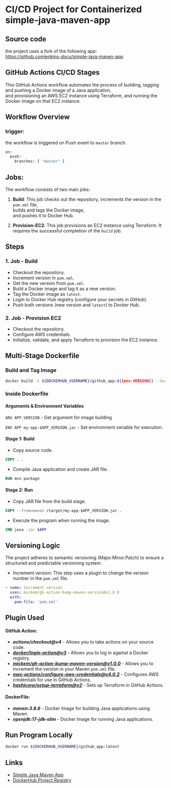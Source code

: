 
# CI/CD Project for Containerized simple-java-maven-app

## Source code
the project uses a fork of the following app: \
https://github.comjenkins-docs/simple-java-maven-app

## GitHub Actions CI/CD Stages
This GitHub Actions workflow automates the process of building, tagging and pushing a Docker image of a Java application, \
and provisioning an AWS EC2 instance using Terraform, and running the Docker Image on that EC2 instance.

## Workflow Overview
### trigger:
the workflow is triggered on Push event to `master` branch.
```bash
on:
  push:
    branches: [ "master" ]
```
## Jobs:
The workflow consists of two main jobs:
1. **Build**: This job checks out the repository, 
increments the version in the `pom.xml` file, \
builds and tags the Docker image, \
and pushes it to Docker Hub.

2. **Provision-EC2**: This job provisions an EC2 instance using Terraform.
It requires the successful completion of the `build` job.

## Steps
### 1. Job - Build

- Checkout the repository.
- Increment version in `pom.xml`.
- Get the new version from `pom.xml`.
- Build a Docker image and tag it as a new version.
- Tag the Docker image as `latest`.
- Login to Docker Hub registry (configure your secrets in GitHub).
- Push both versions (new version and `latest`) to Docker Hub.

### 2. Job - Provision EC2

- Checkout the repository.
- Configure AWS credentials.
- Initialize, validate, and apply Terraform to provision the EC2 instance.

## Multi-Stage Dockerfile

### Build and Tag Image

```bash
docker build -t ${DOCKERHUB_USERNAME}/github_app:${{env.VERSION}} --build-arg APP_VERSION=${{env.VERSION}} .
```

### Inside Dockerfile

#### Arguments & Environment Variables

`ARG APP_VERSION` - Get argument for image building

`ENV APP my-app-$APP_VERSION.jar` - Set environment variable for execution.

#### Stage 1: Build

- Copy source code.
```dockerfile
COPY . .
```

- Compile Java application and create JAR file.
```dockerfile
RUN mvn package
```

#### Stage 2: Run

- Copy JAR file from the build stage.
```dockerfile
COPY --from=maven /target/my-app-$APP_VERSION.jar .
```

- Execute the program when running the image.
```dockerfile
CMD java -jar $APP
```

## Versioning Logic
The project adheres to semantic versioning (Major.Minor.Patch) to ensure a structured and predictable versioning system.
- Increment version: This step uses a plugin to change the version number in the `pom.xml` file.
```yaml
- name: Increment version
  uses: mickem/gh-action-bump-maven-version@v1.0.0
  with:
    pom-file: 'pom.xml'
```

## Plugin Used

#### GitHub Action:
- ***actions/checkout@v4*** - Allows you to take actions on your source code.
- ***[docker/login-action@v3](https://github.com/docker/login-action)*** - Allows you to log in against a Docker registry.
- ***[mickem/gh-action-bump-maven-version@v1.0.0](https://github.com/mickem/gh-action-bump-maven-version)*** - Allows you to increment the version in your Maven `pom.xml` file.
- ***[aws-actions/configure-aws-credentials@v4.0.2](https://github.com/aws-actions/configure-aws-credentials)*** - Configures AWS credentials for use in GitHub Actions.
- ***[hashicorp/setup-terraform@v2](https://github.com/hashicorp/setup-terraform)*** - Sets up Terraform in GitHub Actions.

#### DockerFile:
- ***maven:3.8.6*** - Docker Image for building Java applications using Maven.
- ***openjdk:17-jdk-slim*** - Docker Image for running Java applications.

## Run Program Locally

```bash
docker run ${DOCKERHUB_USERNAME}/github_app:latest
```

## Links

- [Simple Java Maven App](https://github.comjenkins-docs/simple-java-maven-app)
- [DockerHub Project Registry](https://hub.docker.com/repository/docker/${DOCKERHUB_USERNAME}/github_app)
